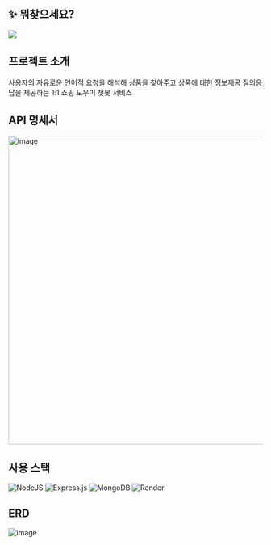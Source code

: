 ## ✨ 뭐찾으세요?

![](https://blog.kakaocdn.net/dn/Aa1XS/btsBBn6WfxB/eUGHuqbYvJMz7sbKiB01PK/img.gif)

## 프로젝트 소개
사용자의 자유로운 언어적 요청을 해석해 상품을 찾아주고 상품에 대한 정보제공 질의응답을 제공하는 1:1 쇼핑 도우미 챗봇 서비스

## API 명세서
<img width="612" alt="image" src="https://github.com/What2buy/whaat2Buy-BE/assets/67853616/ddaba0ca-2c1f-4437-bd34-c5f282d6074c">

## 사용 스택

![NodeJS](https://img.shields.io/badge/node.js-6DA55F?style=for-the-badge&logo=node.js&logoColor=white)
![Express.js](https://img.shields.io/badge/express.js-%23404d59.svg?style=for-the-badge&logo=express&logoColor=%2361DAFB)
![MongoDB](https://img.shields.io/badge/MongoDB-%234ea94b.svg?style=for-the-badge&logo=mongodb&logoColor=white)
![Render](https://img.shields.io/badge/Render-%46E3B7.svg?style=for-the-badge&logo=render&logoColor=white)

## ERD
![image](https://github.com/What2buy/whaat2Buy-BE/assets/67853616/ee254ea4-45da-4bb4-9413-d513d109da83)
